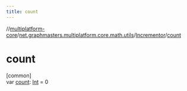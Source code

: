 ```yaml
---
title: count
---
```

//[multiplatform-core](../../../index.html)/[net.graphmasters.multiplatform.core.math.utils](../index.html)/[Incrementor](index.html)/[count](count.html)



# count



[common]\
var [count](count.html): [Int](https://kotlinlang.org/api/latest/jvm/stdlib/kotlin/-int/index.html) = 0




